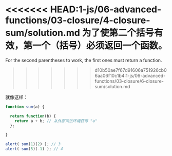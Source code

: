 <<<<<<< HEAD:1-js/06-advanced-functions/03-closure/4-closure-sum/solution.md
为了使第二个括号有效，第一个（括号）必须返回一个函数。
=======
For the second parentheses to work, the first ones must return a function.
>>>>>>> d10b50ae7f67d91606a751926cb06aa06f10c1b4:1-js/06-advanced-functions/03-closure/6-closure-sum/solution.md

就像这样：

```js run
function sum(a) {

  return function(b) {
    return a + b; // 从外部词法环境获得 "a"
  };

}

alert( sum(1)(2) ); // 3
alert( sum(5)(-1) ); // 4
```

